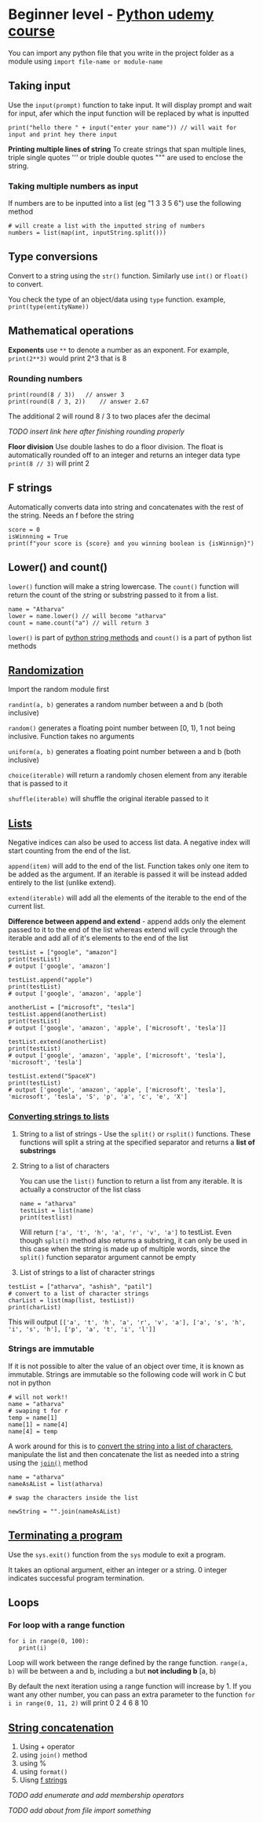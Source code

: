 # Beginner level - [Python udemy course](https://www.udemy.com/course/100-days-of-code/)

You can import any python file that you write in the project folder as a module using `import file-name or module-name`

## Taking input

Use the `input(prompt)` function to take input. It will display prompt and wait for input, afer which the input function will be replaced by what is inputted

```
print("hello there " + input("enter your name")) // will wait for input and print hey there input
```

**Printing multiple lines of string** To create strings that span multiple lines, triple single quotes ''' or triple double quotes """ are used to enclose the string.

### Taking multiple numbers as input

If numbers are to be inputted into a list (eg "1 3 3 5 6") use the following method

```
# will create a list with the inputted string of numbers
numbers = list(map(int, inputString.split()))
```

## Type conversions

Convert to a string using the `str()` function. Similarly use `int()` or `float()` to convert.

You check the type of an object/data using `type` function. example, `print(type(entityName))`

## Mathematical operations

**Exponents** use `**` to denote a number as an exponent. For example, `print(2**3)` would print 2^3 that is 8

### Rounding numbers

```
print(round(8 / 3))   // answer 3
print(round(8 / 3, 2))    // answer 2.67
```

The additional 2 will round 8 / 3 to two places afer the decimal

_TODO insert link here after finishing rounding properly_

**Floor division** Use double lashes to do a floor division. The float is automatically rounded off to an integer and returns an integer data type `print(8 // 3)` will print 2

## F strings

Automatically converts data into string and concatenates with the rest of the string. Needs an f before the string

```
score = 0
isWinnning = True
print(f"your score is {score} and you winning boolean is {isWinnign}")
```

## Lower() and count()

`lower()` function will make a string lowercase. The `count()` function will return the count of the string or substring passed to it from a list.

```
name = "Atharva"
lower = name.lower() // will become "atharva"
count = name.count("a") // will return 3
```

`lower()` is part of [python string methods](https://www.w3schools.com/python/python_ref_string.asp) and `count()` is a part of python list methods

## [Randomization](https://www.w3schools.com/python/module_random.asp)

Import the random module first

`randint(a, b)` generates a random number between a and b (both inclusive)

`random()` generates a floating point number between [0, 1), 1 not being inclusive. Function takes no arguments

`uniform(a, b)` generates a floating point number between a and b (both inclusive)

`choice(iterable)` will return a randomly chosen element from any iterable that is passed to it

`shuffle(iterable)` will shuffle the original iterable passed to it

## [Lists](https://www.w3schools.com/python/python_ref_list.asp)

Negative indices can also be used to access list data. A negative index will start counting from the end of the list.

`append(item)` will add to the end of the list. Function takes only one item to be added as the argument. If an iterable is passed it will be instead added entirely to the list (unlike extend).

`extend(iterable)` will add all the elements of the iterable to the end of the current list.

**Difference between append and extend** - append adds only the element passed to it to the end of the list whereas extend will cycle through the iterable and add all of it's elements to the end of the list

```
testList = ["google", "amazon"]
print(testList)
# output ['google', 'amazon']

testList.append("apple")
print(testList)
# output ['google', 'amazon', 'apple']

anotherList = ["microsoft", "tesla"]
testList.append(anotherList)
print(testList)
# output ['google', 'amazon', 'apple', ['microsoft', 'tesla']]

testList.extend(anotherList)
print(testList)
# output ['google', 'amazon', 'apple', ['microsoft', 'tesla'], 'microsoft', 'tesla']

testList.extend("SpaceX")
print(testList)
# output ['google', 'amazon', 'apple', ['microsoft', 'tesla'], 'microsoft', 'tesla', 'S', 'p', 'a', 'c', 'e', 'X']
```

### [Converting strings to lists](https://www.askpython.com/python/string/convert-string-to-list-in-python)

1. String to a list of strings - Use the `split()` or `rsplit()` functions. These functions will split a string at the specified separator and returns a **list of substrings**

2. String to a list of characters

   You can use the `list()` function to return a list from any iterable. It is actually a constructor of the list class

   ```
   name = "atharva"
   testList = list(name)
   print(testlist)
   ```

   Will return `['a', 't', 'h', 'a', 'r', 'v', 'a']` to testList. Even though `split()` method also returns a substring, it can only be used in this case when the string is made up of multiple words, since the `split()` function separator argument cannot be empty

3. List of strings to a list of character strings

```
testList = ["atharva", "ashish", "patil"]
# convert to a list of character strings
charList = list(map(list, testList))
print(charList)
```

This will output `[['a', 't', 'h', 'a', 'r', 'v', 'a'], ['a', 's', 'h', 'i', 's', 'h'], ['p', 'a', 't', 'i', 'l']]`

### Strings are immutable

If it is not possible to alter the value of an object over time, it is known as immutable. Strings are immutable so the following code will work in C but not in python

```
# will not work!!
name = "atharva"
# swaping t for r
temp = name[1]
name[1] = name[4]
name[4] = temp
```

A work around for this is to [convert the string into a list of characters](#converting-strings-to-lists), manipulate the list and then concatenate the list as needed into a string using the [`join()`](#string-concatenation) method

```
name = "atharva"
nameAsAList = list(atharva)

# swap the characters inside the list

newString = "".join(nameAsAList)
```

## [Terminating a program](https://www.geeksforgeeks.org/python-exit-commands-quit-exit-sys-exit-and-os-_exit/)

Use the `sys.exit()` function from the `sys` module to exit a program.

It takes an optional argument, either an integer or a string. 0 integer indicates successful program termination.

## Loops

### For loop with a range function

```
for i in range(0, 100):
   print(i)
```

Loop will work between the range defined by the range function. `range(a, b)` will be between a and b, including a but **not including b** [a, b)

By default the next iteration using a range function will increase by 1. If you want any other number, you can pass an extra parameter to the function `for i in range(0, 11, 2)` will print 0 2 4 6 8 10

## [String concatenation](https://www.digitalocean.com/community/tutorials/python-string-concatenation)

1. Using + operator
2. using `join()` method
3. using %
4. using `format()`
5. Uisng [f strings](#f-strings)

_TODO add enumerate and add membership operators_

_TODO add about from file import something_

